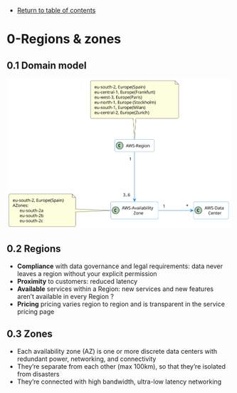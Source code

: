 * [Return to table of contents](../../README.md)
# 0-Regions & zones

## 0.1 Domain model
![](../uml/000c-regions-zones/domain-model.svg)

## 0.2 Regions
- **Compliance** with data governance and legal requirements: data never leaves a region without your explicit permission
- **Proximity** to customers: reduced latency
- **Available** services within a Region: new services
and new features aren’t available in every Region
?
- **Pricing** pricing varies region to region and is transparent in the service pricing page

## 0.3 Zones
- Each availability zone (AZ) is one or more discrete data centers with redundant power, networking, and connectivity
- They’re separate from each other (max 100km), so that they’re isolated from disasters
- They’re connected with high bandwidth, ultra-low latency networking